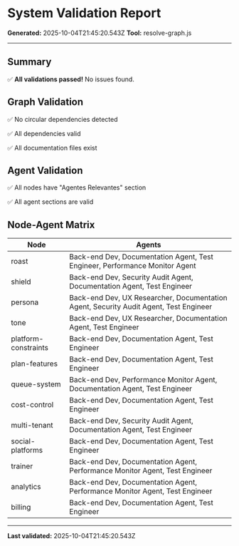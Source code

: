 # System Validation Report

**Generated:** 2025-10-04T21:45:20.543Z
**Tool:** resolve-graph.js

---

## Summary

✅ **All validations passed!** No issues found.

## Graph Validation

✅ No circular dependencies detected

✅ All dependencies valid

✅ All documentation files exist

## Agent Validation

✅ All nodes have "Agentes Relevantes" section

✅ All agent sections are valid

## Node-Agent Matrix

| Node | Agents |
|------|--------|
| roast | Back-end Dev, Documentation Agent, Test Engineer, Performance Monitor Agent |
| shield | Back-end Dev, Security Audit Agent, Documentation Agent, Test Engineer |
| persona | Back-end Dev, UX Researcher, Documentation Agent, Security Audit Agent, Test Engineer |
| tone | Back-end Dev, UX Researcher, Documentation Agent, Test Engineer |
| platform-constraints | Back-end Dev, Documentation Agent, Test Engineer |
| plan-features | Back-end Dev, Documentation Agent, Test Engineer |
| queue-system | Back-end Dev, Performance Monitor Agent, Documentation Agent, Test Engineer |
| cost-control | Back-end Dev, Documentation Agent, Test Engineer |
| multi-tenant | Back-end Dev, Security Audit Agent, Documentation Agent, Test Engineer |
| social-platforms | Back-end Dev, Documentation Agent, Test Engineer |
| trainer | Back-end Dev, Documentation Agent, Performance Monitor Agent, Test Engineer |
| analytics | Back-end Dev, Documentation Agent, Performance Monitor Agent, Test Engineer |
| billing | Back-end Dev, Documentation Agent, Test Engineer |

---

**Last validated:** 2025-10-04T21:45:20.543Z
